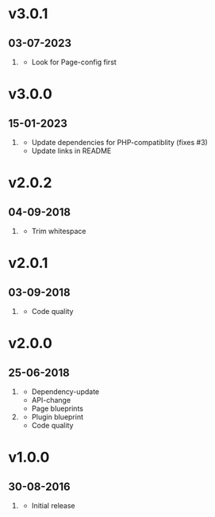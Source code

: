 # v3.0.1

## 03-07-2023

1. [](#bugfix)
   - Look for Page-config first

# v3.0.0

## 15-01-2023

1. [](#improved)
   - Update dependencies for PHP-compatiblity (fixes #3)
   - Update links in README

# v2.0.2

## 04-09-2018

1. [](#bugfix)
   - Trim whitespace

# v2.0.1

## 03-09-2018

1. [](#improved)
   - Code quality

# v2.0.0

## 25-06-2018

1. [](#new)
   - Dependency-update
   - API-change
   - Page blueprints
2. [](#improved)
   - Plugin blueprint
   - Code quality

# v1.0.0

## 30-08-2016

1. [](#new)
   - Initial release
